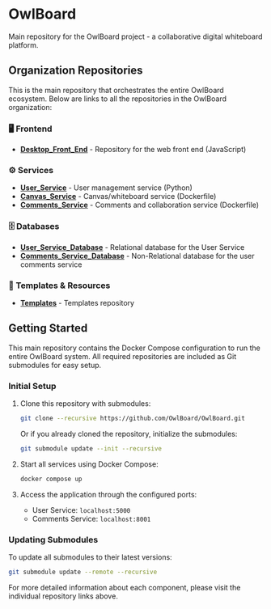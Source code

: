 # OwlBoard
Main repository for the OwlBoard project - a collaborative digital whiteboard platform.

## Organization Repositories

This is the main repository that orchestrates the entire OwlBoard ecosystem. Below are links to all the repositories in the OwlBoard organization:

### 🖥️ Frontend
- **[Desktop_Front_End](https://github.com/OwlBoard/Desktop_Front_End)** - Repository for the web front end (JavaScript)

### ⚙️ Services
- **[User_Service](https://github.com/OwlBoard/User_Service)** - User management service (Python)
- **[Canvas_Service](https://github.com/OwlBoard/Canvas_Service)** - Canvas/whiteboard service (Dockerfile)
- **[Comments_Service](https://github.com/OwlBoard/Comments_Service)** - Comments and collaboration service (Dockerfile)

### 🗄️ Databases
- **[User_Service_Database](https://github.com/OwlBoard/User_Service_Database)** - Relational database for the User Service
- **[Comments_Service_Database](https://github.com/OwlBoard/Comments_Service_Database)** - Non-Relational database for the user comments service

### 📝 Templates & Resources
- **[Templates](https://github.com/OwlBoard/Templates)** - Templates repository

## Getting Started

This main repository contains the Docker Compose configuration to run the entire OwlBoard system. All required repositories are included as Git submodules for easy setup.

### Initial Setup

1. Clone this repository with submodules:
   ```bash
   git clone --recursive https://github.com/OwlBoard/OwlBoard.git
   ```

   Or if you already cloned the repository, initialize the submodules:
   ```bash
   git submodule update --init --recursive
   ```

2. Start all services using Docker Compose:
   ```bash
   docker compose up
   ```

3. Access the application through the configured ports:
   - User Service: `localhost:5000`
   - Comments Service: `localhost:8001`

### Updating Submodules

To update all submodules to their latest versions:
```bash
git submodule update --remote --recursive
```

For more detailed information about each component, please visit the individual repository links above.
